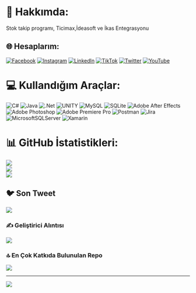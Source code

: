 # 💫 Hakkımda:
Stok takip programı, Ticimax,İdeasoft ve İkas Entegrasyonu


## 🌐 Hesaplarım:
[![Facebook](https://img.shields.io/badge/Facebook-%231877F2.svg?logo=Facebook&logoColor=white)](https://facebook.com/dogusen) [![Instagram](https://img.shields.io/badge/Instagram-%23E4405F.svg?logo=Instagram&logoColor=white)](https://instagram.com/by_byetm) [![LinkedIn](https://img.shields.io/badge/LinkedIn-%230077B5.svg?logo=linkedin&logoColor=white)](https://linkedin.com/in/dogukemalsen) [![TikTok](https://img.shields.io/badge/TikTok-%23000000.svg?logo=TikTok&logoColor=white)](https://tiktok.com/@bybyetm) [![Twitter](https://img.shields.io/badge/Twitter-%231DA1F2.svg?logo=Twitter&logoColor=white)](https://twitter.com/By_byeTM) [![YouTube](https://img.shields.io/badge/YouTube-%23FF0000.svg?logo=YouTube&logoColor=white)](https://youtube.com/@bybyetm) 

# 💻 Kullandığım Araçlar:
![C#](https://img.shields.io/badge/c%23-%23239120.svg?style=for-the-badge&logo=c-sharp&logoColor=white) ![Java](https://img.shields.io/badge/java-%23ED8B00.svg?style=for-the-badge&logo=java&logoColor=white) ![.Net](https://img.shields.io/badge/.NET-5C2D91?style=for-the-badge&logo=.net&logoColor=white) ![UNITY](https://img.shields.io/badge/Unity-%2320232a.svg?style=for-the-badge&logo=unity&logoColor=white) ![MySQL](https://img.shields.io/badge/mysql-%2300f.svg?style=for-the-badge&logo=mysql&logoColor=white) ![SQLite](https://img.shields.io/badge/sqlite-%2307405e.svg?style=for-the-badge&logo=sqlite&logoColor=white) ![Adobe After Effects](https://img.shields.io/badge/Adobe%20After%20Effects-9999FF.svg?style=for-the-badge&logo=Adobe%20After%20Effects&logoColor=white) ![Adobe Photoshop](https://img.shields.io/badge/adobephotoshop-%2331A8FF.svg?style=for-the-badge&logo=adobephotoshop&logoColor=white) ![Adobe Premiere Pro](https://img.shields.io/badge/Adobe%20Premiere%20Pro-9999FF.svg?style=for-the-badge&logo=Adobe%20Premiere%20Pro&logoColor=white) ![Postman](https://img.shields.io/badge/Postman-FF6C37?style=for-the-badge&logo=postman&logoColor=white) ![Jira](https://img.shields.io/badge/jira-%230A0FFF.svg?style=for-the-badge&logo=jira&logoColor=white) ![MicrosoftSQLServer](https://img.shields.io/badge/Microsoft%20SQL%20Sever-CC2927?style=for-the-badge&logo=microsoft%20sql%20server&logoColor=white) ![Xamarin](https://img.shields.io/badge/Xamarin-3199DC?style=for-the-badge&logo=xamarin&logoColor=white)
# 📊 GitHub İstatistikleri:
![](https://github-readme-stats.vercel.app/api?username=bybyetm&theme=blue-green&hide_border=true&include_all_commits=false&count_private=false)<br/>
![](https://github-readme-streak-stats.herokuapp.com/?user=bybyetm&theme=blue-green&hide_border=true)<br/>
![](https://github-readme-stats.vercel.app/api/top-langs/?username=bybyetm&theme=blue-green&hide_border=true&include_all_commits=false&count_private=false&layout=compact)

## 🐦 Son Tweet
[![](https://gtce.itsvg.in/api?username=By_byeTM)](https://github.com/VishwaGauravIn/github-twitter-card-embed)

### ✍️ Geliştirici Alıntısı
![](https://quotes-github-readme.vercel.app/api?type=horizontal&theme=dark)

### 🔝 En Çok Katkıda Bulunulan Repo
![](https://github-contributor-stats.vercel.app/api?username=bybyetm&limit=5&theme=dark&combine_all_yearly_contributions=true)


---
[![](https://visitcount.itsvg.in/api?id=bybyetm&icon=0&color=9)](https://bybyetm.com/)

<!-- Proudly created with GPRM ( https://bybyetm.com/ ) -->

